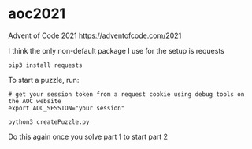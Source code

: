 # aoc2021
Advent of Code 2021 https://adventofcode.com/2021

I think the only non-default package I use for the setup is requests
```
pip3 install requests
```

To start a puzzle, run:
```
# get your session token from a request cookie using debug tools on the AOC website
export AOC_SESSION="your session"

python3 createPuzzle.py
```
Do this again once you solve part 1 to start part 2
